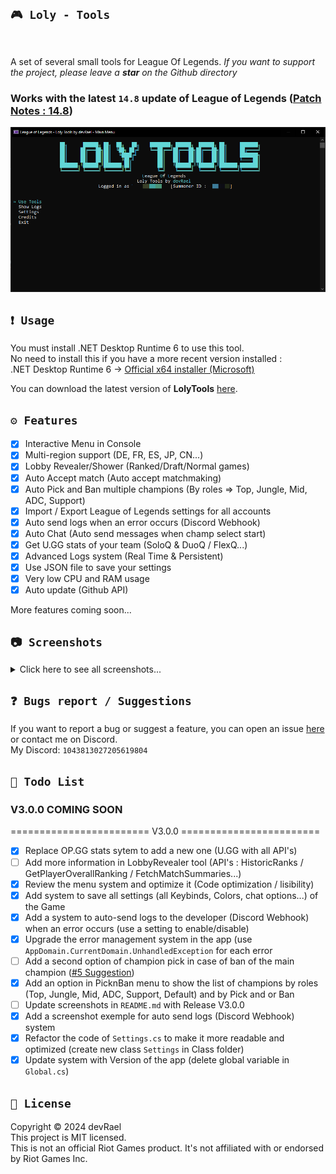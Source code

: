 ﻿## `🎮 Loly - Tools`
<img src="/Ressources/logo.ico" width="100" alt=""/>

A set of several small tools for League Of Legends.
*If you want to support the project, please leave a __star__ on the Github directory*

### Works with the latest `14.8` update of League of Legends ([Patch Notes : 14.8](https://na.leagueoflegends.com/en-us/news/game-updates/patch-14-8-notes/))
![Loly - Tools](/Ressources/mainMenu.png)

## `❗ Usage`
You must install .NET Desktop Runtime 6 to use this tool.<br>
No need to install this if you have a more recent version installed :<br>
.NET Desktop Runtime 6 -> [Official x64 installer (Microsoft)](https://dotnet.microsoft.com/en-us/download/dotnet/thank-you/runtime-desktop-6.0.27-windows-x64-installer)<br>

You can download the latest version of **LolyTools** [here](https://github.com/devRael1/LolyTools/releases/download/2.2.1/Loly.Tools.-.2.2.1.exe).

## `⚙️ Features`
- [x] Interactive Menu in Console
- [x] Multi-region support (DE, FR, ES, JP, CN...)
- [x] Lobby Revealer/Shower (Ranked/Draft/Normal games)
- [x] Auto Accept match (Auto accept matchmaking)
- [x] Auto Pick and Ban multiple champions (By roles => Top, Jungle, Mid, ADC, Support)
- [x] Import / Export League of Legends settings for all accounts
- [x] Auto send logs when an error occurs (Discord Webhook)
- [x] Auto Chat (Auto send messages when champ select start)
- [x] Get U.GG stats of your team (SoloQ & DuoQ / FlexQ...)
- [x] Advanced Logs system (Real Time & Persistent)
- [x] Use JSON file to save your settings
- [x] Very low CPU and RAM usage
- [x] Auto update (Github API)

More features coming soon...

## `📷 Screenshots`
<details>
<summary>Click here to see all screenshots...</summary>

### Updater Menu
<details>
<summary>See screenshot...</summary>
<img src="/Ressources/updater.png" alt="devRael1">
</details>

### Main Menu
<details>
<summary>See screenshot...</summary>
<img src="/Ressources/mainMenu.png" alt="devRael1">
</details>

### Tools Menu
<details>
<summary>See screenshot...</summary>
<img src="/Ressources/toolsMenu.png" alt="devRael1">
</details>

### Settings Menu
<details>
<summary>See screenshot...</summary>
<img src="/Ressources/settingsMenu.png" alt="devRael1">
</details>

### Logs Menu
<details>
<summary>See screenshot...</summary>
<img src="/Ressources/logsMenu.png" alt="devRael1">
</details>

### Credits Menu
<details>
<summary>See screenshot...</summary>
<img src="/Ressources/creditsMenu.png" alt="devRael1">
</details>

#### Discord Webhook Example (Auto send logs when an error occurs)
<details>
<summary>See screenshot...</summary>
<img src="/Ressources/discordWebhook.png" alt="devRael1">
</details>

</details>

## `❓ Bugs report / Suggestions`
If you want to report a bug or suggest a feature, you can open an issue [here](https://github.com/devRael1/LolyTools/issues) or contact me on Discord.<br>
My Discord: `1043813027205619804`

## `🧾 Todo List`
### V3.0.0 COMING SOON
======================== V3.0.0 ========================
- [x] Replace OP.GG stats sytem to add a new one (U.GG with all API's)
- [ ] Add more information in LobbyRevealer tool (API's : HistoricRanks / GetPlayerOverallRanking / FetchMatchSummaries...)
- [x] Review the menu system and optimize it (Code optimization / lisibility)
- [x] Add system to save all settings (all Keybinds, Colors, chat options...) of the Game
- [x] Add a system to auto-send logs to the developer (Discord Webhook) when an error occurs (use a setting to enable/disable)
- [x] Upgrade the error management system in the app (use `AppDomain.CurrentDomain.UnhandledException` for each error
- [ ] Add a second option of champion pick in case of ban of the main champion ([#5 Suggestion](https://github.com/devRael1/LolyTools/issues/5))
- [x] Add an option in PicknBan menu to show the list of champions by roles (Top, Jungle, Mid, ADC, Support, Default) and by Pick and or Ban
- [ ] Update screenshots in `README.md` with Release V3.0.0
- [x] Add a screenshot exemple for auto send logs (Discord Webhook) system
- [x] Refactor the code of `Settings.cs` to make it more readable and optimized (create new class `Settings` in Class folder)
- [x] Update system with Version of the app (delete global variable in `Global.cs`)

## `📝 License`
Copyright © 2024 devRael<br>
This project is MIT licensed.<br>
This is not an official Riot Games product. It's not affiliated with or endorsed by Riot Games Inc.
